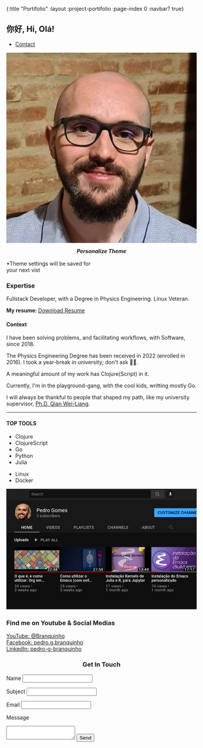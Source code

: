 {:title "Portifolio"
 :layout :project-portifolio
 :page-index 0
 :navbar? true}

<section class="s1">
<div class="main-container">
<div class="greeting-wrapper">
<h1>你好, Hi, Olá!</h1>
</div>


<div class="intro-wrapper">
<div class="nav-wrapper">

<!-- Link around dots-wrapper added after tutorial video -->
<a href="index.html">
<div class="dots-wrapper">
<div id="dot-1" class="browser-dot"></div>
<div id="dot-2" class="browser-dot"></div>
<div id="dot-3" class="browser-dot"></div>
</div>
</a>


<ul id="navigation">
<li><a href="index.html#contact">Contact</a></li>

</ul>
</div>

<div class="left-column">
<img id="profile_pic" src="../../img/portifolio/pedro.jpg">
<h5 style="text-align: center;line-height: 0;">Personalize Theme</h5>

<div id="theme-options-wrapper">
<div data-mode="light" id="light-mode" class="theme-dot"></div>
<div data-mode="yellow" id="yellow-mode" class="theme-dot"></div>
<div data-mode="green" id="green-mode" class="theme-dot"></div>
<div data-mode="purple" id="purple-mode" class="theme-dot"></div>
<div data-mode="christmas" id="christmas-mode" class="theme-dot"></div>
</div>

<p id="settings-note">*Theme settings will be saved for<br>your next vist</p>
</div>

<div class="right-column">

<div id="preview-shadow">
<div id="preview">
<div id="corner-tl" class="corner"></div>
<div id="corner-tr" class="corner"></div>
<h3>Expertise</h3>
<p>Fullstack Developer, with a Degree in Physics Engineering. Linux Veteran.</p>
<!-- <p>I research at University of São Paulo and enjoy learning about a variety of subjects, including Web Design.</p> -->
<div id="corner-br" class="corner"></div>
<div id="corner-bl" class="corner"></div>
<p> <b>My resume: </b> <a target="_blank" href="https://buddhilw.com/pdf/cv-2024-11-01.pdf">Download Resume</a></p>
</div>
</div>
</div>
</div>
</div>

</section>

<section class="s2">
<div class="main-container">

<div class="about-wrapper">
<div class="about-me">
<h4>Context</h4>

<p>I have been solving problems, and facilitating workflows, with Software, since 2018.</p>

<p>The Physics Engineering Degree has been received in 2022 (enrolled in 2016). I took a year-break in university; don't ask 🫠🤣.</p>

<p>A meaningful amount of my work has Clojure(Script) in it.</p>

<p>Currently, I'm in the playground-gang, with the cool kids, writting mostly Go.</p>
<!-- <p>I'm in my last semester as an Undergradute in Engineering Physics and I've acquire a repertoire of skills.</p> -->

<!-- <p>I've worked for other Engineers, to automate report production. These Healt and Safety Engineers have worked to Lupo S.A., JBS and other major companies in Brazil. </p> -->

<!-- <p>Also, I developed an automation project dealing with Clearence and Ledger, using Clojure for FlowFinance in Santa Catarina, Brazil.</p> -->

<p> I will always be thankful to people that shaped my path, like my university supervisor, <a href=http://spherio.eel.usp.br/mediawiki/index.php/Wei-Liang_Qian"">Ph.D. Qian Wei-Liang</a>.

<hr>

<h4>TOP TOOLS</h4>


<div id="skills">
<ul>
<li>Clojure</li>
<li>ClojureScript</li>
<li>Go</li>
<li>Python</li>
<li>Julia</li>
</ul>

<ul>

<li>Linux</li>
<li>Docker</li>
<!-- <li>ArchLinux/EXWM</li> -->
<!-- <li>General Purpouse</li> -->
<!-- <li>PDEs and Data Science</li> -->
<!-- <li>Automation and pipelines</li> -->
<!-- <li>Reagent and Retit (Full Stack)</li> -->
</ul>

</div>
</div>

<div class="social-links">
<img id="social_img" src="../../img/portifolio/youtube.png">
<h3>Find me on Youtube & Social Medias</h3>

<a target="_blank" href="https://www.youtube.com/channel/UCcDTD0VMlN2tGA7sDVZllRw">YouTube: @Branquinho</a>
<br>
<a target="_blank" href="https://www.facebook.com/pedro.g.branquinho/">Facebook: pedro.g.branquinho</a>
<br>
<a target="_blank" href="https://www.linkedin.com/in/pedro-g-branquinho/">LinkedIn: pedro-g-branquinho </a>
</div>
</div>

</div>
</section>

<!-- <section class="s1"> -->
<!-- <div class="main-container"> -->
<!-- <h3 style="text-align: center;">Some of my past projects</h3> -->

<!-- <div class="post-wrapper"> -->

<!-- <div> -->
<!-- <div class="post"> -->
<!-- <img class="thumbnail" src="../../img/portifolio/dash.jpg"> -->
<!-- <div class="post-preview"> -->
<!-- <h6 class="post-title">Laboratory Management System</h6> -->
<!-- <p class="post-intro">Designed built & mantained a the lab managment system for FOI Laboratories</p> -->
<!-- <a href="/pages-output/fcc-landing/index.html">Read More</a> -->
<!-- </div> -->
<!-- </div> -->
<!-- </div> -->

<!-- <div> -->
<!-- <div class="post"> -->
<!-- <img class="thumbnail" src="../../img/portifolio/ecom.jpg"> -->
<!-- <div class="post-preview"> -->
<!-- <h6 class="post-title">Online Store - CoursePost Title</h6> -->
<!-- <p class="post-intro">Online store with paypal payments intergration and guest user shopping</p> -->
<!-- <a href="post.html">Read More</a> -->
<!-- </div> -->
<!-- </div> -->
<!-- </div> -->

<!-- <div> -->
<!-- <div class="post"> -->
<!-- <img class="thumbnail" src="../../img/portifolio/membership site.jpg"> -->
<!-- <div class="post-preview"> -->
<!-- <h6 class="post-title">Membership Website</h6> -->
<!-- <p class="post-intro">Modulized guide for online courses with step by  step intructions</p> -->
<!-- <a href="post.html">Read More</a> -->
<!-- </div> -->
<!-- </div> -->
<!-- </div> -->

<!-- </div> -->
<!-- </div> -->
<!-- </section> -->

<section class="s2">
<div class="main-container">
<a href=""></a>
<h3 style="text-align: center;">Get In Touch</h3>

<form id="contact-form" method="POST" action="mailto:pedrogbranquinho@gmail.com" enctype="text/plain">
  <a name="contact"></a>

  <label>Name</label>
  <input class="input-field" type="text" name="name">

  <label>Subject</label>
  <input class="input-field" type="text" name="subject">

  <label>Email</label>
  <input class="input-field" type="text" name="email">

  <label>Message</label>
  <textarea class="input-field" name="message"></textarea>

  <input id="submit-btn" type="submit" value="Send">
</form>
</div>
</section>
